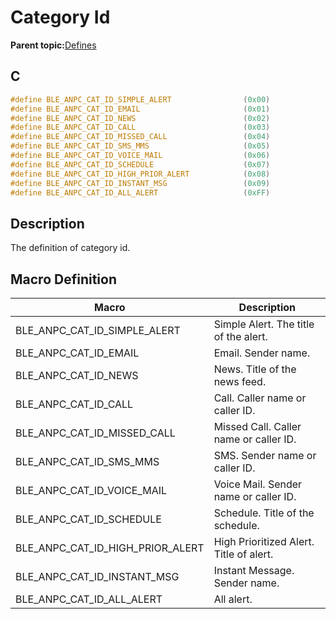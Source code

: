 # Category Id

**Parent topic:**[Defines](GUID-58C2E4E3-24D0-44BB-9EA8-3F381237F37A.md)

## C

```c
#define BLE_ANPC_CAT_ID_SIMPLE_ALERT                (0x00)
#define BLE_ANPC_CAT_ID_EMAIL                       (0x01)
#define BLE_ANPC_CAT_ID_NEWS                        (0x02)
#define BLE_ANPC_CAT_ID_CALL                        (0x03)
#define BLE_ANPC_CAT_ID_MISSED_CALL                 (0x04)
#define BLE_ANPC_CAT_ID_SMS_MMS                     (0x05)
#define BLE_ANPC_CAT_ID_VOICE_MAIL                  (0x06)
#define BLE_ANPC_CAT_ID_SCHEDULE                    (0x07)
#define BLE_ANPC_CAT_ID_HIGH_PRIOR_ALERT            (0x08)
#define BLE_ANPC_CAT_ID_INSTANT_MSG                 (0x09)
#define BLE_ANPC_CAT_ID_ALL_ALERT                   (0xFF)
```

## Description

The definition of category id.

## Macro Definition

|Macro|Description|
|-----|-----------|
|BLE\_ANPC\_CAT\_ID\_SIMPLE\_ALERT|Simple Alert. The title of the alert.|
|BLE\_ANPC\_CAT\_ID\_EMAIL|Email. Sender name.|
|BLE\_ANPC\_CAT\_ID\_NEWS|News. Title of the news feed.|
|BLE\_ANPC\_CAT\_ID\_CALL|Call. Caller name or caller ID.|
|BLE\_ANPC\_CAT\_ID\_MISSED\_CALL|Missed Call. Caller name or caller ID.|
|BLE\_ANPC\_CAT\_ID\_SMS\_MMS|SMS. Sender name or caller ID.|
|BLE\_ANPC\_CAT\_ID\_VOICE\_MAIL|Voice Mail. Sender name or caller ID.|
|BLE\_ANPC\_CAT\_ID\_SCHEDULE|Schedule. Title of the schedule.|
|BLE\_ANPC\_CAT\_ID\_HIGH\_PRIOR\_ALERT|High Prioritized Alert. Title of alert.|
|BLE\_ANPC\_CAT\_ID\_INSTANT\_MSG|Instant Message. Sender name.|
|BLE\_ANPC\_CAT\_ID\_ALL\_ALERT|All alert.|

